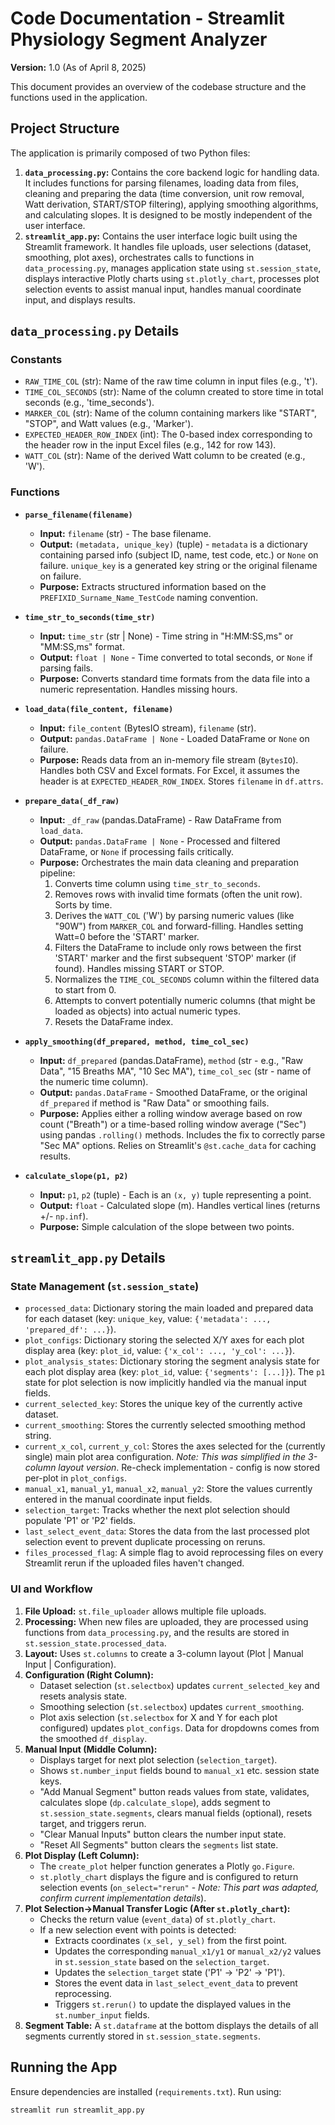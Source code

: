 # Code Documentation - Streamlit Physiology Segment Analyzer

**Version:** 1.0 (As of April 8, 2025)

This document provides an overview of the codebase structure and the functions used in the application.

## Project Structure

The application is primarily composed of two Python files:

1.  **`data_processing.py`:** Contains the core backend logic for handling data. It includes functions for parsing filenames, loading data from files, cleaning and preparing the data (time conversion, unit row removal, Watt derivation, START/STOP filtering), applying smoothing algorithms, and calculating slopes. It is designed to be mostly independent of the user interface.
2.  **`streamlit_app.py`:** Contains the user interface logic built using the Streamlit framework. It handles file uploads, user selections (dataset, smoothing, plot axes), orchestrates calls to functions in `data_processing.py`, manages application state using `st.session_state`, displays interactive Plotly charts using `st.plotly_chart`, processes plot selection events to assist manual input, handles manual coordinate input, and displays results.

## `data_processing.py` Details

### Constants

* `RAW_TIME_COL` (str): Name of the raw time column in input files (e.g., 't').
* `TIME_COL_SECONDS` (str): Name of the column created to store time in total seconds (e.g., 'time_seconds').
* `MARKER_COL` (str): Name of the column containing markers like "START", "STOP", and Watt values (e.g., 'Marker').
* `EXPECTED_HEADER_ROW_INDEX` (int): The 0-based index corresponding to the header row in the input Excel files (e.g., 142 for row 143).
* `WATT_COL` (str): Name of the derived Watt column to be created (e.g., 'W').

### Functions

* **`parse_filename(filename)`**
    * **Input:** `filename` (str) - The base filename.
    * **Output:** `(metadata, unique_key)` (tuple) - `metadata` is a dictionary containing parsed info (subject ID, name, test code, etc.) or `None` on failure. `unique_key` is a generated key string or the original filename on failure.
    * **Purpose:** Extracts structured information based on the `PREFIXID_Surname_Name_TestCode` naming convention.

* **`time_str_to_seconds(time_str)`**
    * **Input:** `time_str` (str | None) - Time string in "H:MM:SS,ms" or "MM:SS,ms" format.
    * **Output:** `float | None` - Time converted to total seconds, or `None` if parsing fails.
    * **Purpose:** Converts standard time formats from the data file into a numeric representation. Handles missing hours.

* **`load_data(file_content, filename)`**
    * **Input:** `file_content` (BytesIO stream), `filename` (str).
    * **Output:** `pandas.DataFrame | None` - Loaded DataFrame or `None` on failure.
    * **Purpose:** Reads data from an in-memory file stream (`BytesIO`). Handles both CSV and Excel formats. For Excel, it assumes the header is at `EXPECTED_HEADER_ROW_INDEX`. Stores `filename` in `df.attrs`.

* **`prepare_data(_df_raw)`**
    * **Input:** `_df_raw` (pandas.DataFrame) - Raw DataFrame from `load_data`.
    * **Output:** `pandas.DataFrame | None` - Processed and filtered DataFrame, or `None` if processing fails critically.
    * **Purpose:** Orchestrates the main data cleaning and preparation pipeline:
        1.  Converts time column using `time_str_to_seconds`.
        2.  Removes rows with invalid time formats (often the unit row). Sorts by time.
        3.  Derives the `WATT_COL` ('W') by parsing numeric values (like "90W") from `MARKER_COL` and forward-filling. Handles setting Watt=0 before the 'START' marker.
        4.  Filters the DataFrame to include only rows between the first 'START' marker and the first subsequent 'STOP' marker (if found). Handles missing START or STOP.
        5.  Normalizes the `TIME_COL_SECONDS` column within the filtered data to start from 0.
        6.  Attempts to convert potentially numeric columns (that might be loaded as objects) into actual numeric types.
        7.  Resets the DataFrame index.

* **`apply_smoothing(df_prepared, method, time_col_sec)`**
    * **Input:** `df_prepared` (pandas.DataFrame), `method` (str - e.g., "Raw Data", "15 Breaths MA", "10 Sec MA"), `time_col_sec` (str - name of the numeric time column).
    * **Output:** `pandas.DataFrame` - Smoothed DataFrame, or the original `df_prepared` if method is "Raw Data" or smoothing fails.
    * **Purpose:** Applies either a rolling window average based on row count ("Breath") or a time-based rolling window average ("Sec") using pandas `.rolling()` methods. Includes the fix to correctly parse "Sec MA" options. Relies on Streamlit's `@st.cache_data` for caching results.

* **`calculate_slope(p1, p2)`**
    * **Input:** `p1`, `p2` (tuple) - Each is an `(x, y)` tuple representing a point.
    * **Output:** `float` - Calculated slope (m). Handles vertical lines (returns +/- `np.inf`).
    * **Purpose:** Simple calculation of the slope between two points.

## `streamlit_app.py` Details

### State Management (`st.session_state`)

* `processed_data`: Dictionary storing the main loaded and prepared data for each dataset (key: `unique_key`, value: `{'metadata': ..., 'prepared_df': ...}`).
* `plot_configs`: Dictionary storing the selected X/Y axes for each plot display area (key: `plot_id`, value: `{'x_col': ..., 'y_col': ...}`).
* `plot_analysis_states`: Dictionary storing the segment analysis state for each plot display area (key: `plot_id`, value: `{'segments': [...]}`). The `p1` state for plot selection is now implicitly handled via the manual input fields.
* `current_selected_key`: Stores the unique key of the currently active dataset.
* `current_smoothing`: Stores the currently selected smoothing method string.
* `current_x_col`, `current_y_col`: Stores the axes selected for the (currently single) main plot area configuration. *Note: This was simplified in the 3-column layout version*. Re-check implementation - config is now stored per-plot in `plot_configs`.
* `manual_x1`, `manual_y1`, `manual_x2`, `manual_y2`: Store the values currently entered in the manual coordinate input fields.
* `selection_target`: Tracks whether the next plot selection should populate 'P1' or 'P2' fields.
* `last_select_event_data`: Stores the data from the last processed plot selection event to prevent duplicate processing on reruns.
* `files_processed_flag`: A simple flag to avoid reprocessing files on every Streamlit rerun if the uploaded files haven't changed.

### UI and Workflow

1.  **File Upload:** `st.file_uploader` allows multiple file uploads.
2.  **Processing:** When new files are uploaded, they are processed using functions from `data_processing.py`, and the results are stored in `st.session_state.processed_data`.
3.  **Layout:** Uses `st.columns` to create a 3-column layout (Plot | Manual Input | Configuration).
4.  **Configuration (Right Column):**
    * Dataset selection (`st.selectbox`) updates `current_selected_key` and resets analysis state.
    * Smoothing selection (`st.selectbox`) updates `current_smoothing`.
    * Plot axis selection (`st.selectbox` for X and Y for each plot configured) updates `plot_configs`. Data for dropdowns comes from the smoothed `df_display`.
5.  **Manual Input (Middle Column):**
    * Displays target for next plot selection (`selection_target`).
    * Shows `st.number_input` fields bound to `manual_x1` etc. session state keys.
    * "Add Manual Segment" button reads values from state, validates, calculates slope (`dp.calculate_slope`), adds segment to `st.session_state.segments`, clears manual fields (optional), resets target, and triggers rerun.
    * "Clear Manual Inputs" button clears the number input state.
    * "Reset All Segments" button clears the `segments` list state.
6.  **Plot Display (Left Column):**
    * The `create_plot` helper function generates a Plotly `go.Figure`.
    * `st.plotly_chart` displays the figure and is configured to return selection events (`on_select="rerun"` - *Note: This part was adapted, confirm current implementation details*).
7.  **Plot Selection->Manual Transfer Logic (After `st.plotly_chart`):**
    * Checks the return value (`event_data`) of `st.plotly_chart`.
    * If a new selection event with points is detected:
        * Extracts coordinates `(x_sel, y_sel)` from the first point.
        * Updates the corresponding `manual_x1/y1` or `manual_x2/y2` values in `st.session_state` based on the `selection_target`.
        * Updates the `selection_target` state ('P1' -> 'P2' -> 'P1').
        * Stores the event data in `last_select_event_data` to prevent reprocessing.
        * Triggers `st.rerun()` to update the displayed values in the `st.number_input` fields.
8.  **Segment Table:** A `st.dataframe` at the bottom displays the details of all segments currently stored in `st.session_state.segments`.

## Running the App

Ensure dependencies are installed (`requirements.txt`). Run using:
```bash
streamlit run streamlit_app.py
